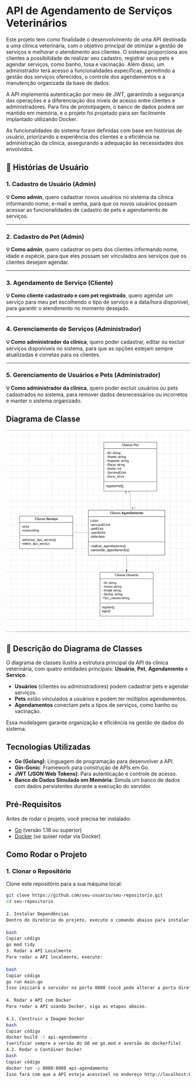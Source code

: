 # API de Agendamento de Serviços Veterinários

Este projeto tem como finalidade o desenvolvimento de uma API destinada a uma clínica veterinária, com o objetivo principal de otimizar a gestão de serviços e melhorar o atendimento aos clientes. O sistema proporciona aos clientes a possibilidade de realizar seu cadastro, registrar seus pets e agendar serviços, como banho, tosa e vacinação. Além disso, um administrador terá acesso a funcionalidades específicas, permitindo a gestão dos serviços oferecidos, o controle dos agendamentos e a manutenção organizada da base de dados.

A API implementa autenticação por meio de JWT, garantindo a segurança das operações e a diferenciação dos níveis de acesso entre clientes e administradores. Para fins de prototipagem, o banco de dados poderá ser mantido em memória, e o projeto foi projetado para ser facilmente implantado utilizando Docker.

As funcionalidades do sistema foram definidas com base em histórias de usuário, priorizando a experiência dos clientes e a eficiência na administração da clínica, assegurando a adequação às necessidades dos envolvidos.

## 📖 **Histórias de Usuário**

### **1. Cadastro de Usuário (Admin)**  
**💡 Como admin**, quero cadastrar novos usuários no sistema da clínica informando nome, e-mail e senha, para que os novos usuários possam acessar as funcionalidades de cadastro de pets e agendamento de serviços.


---

### **2. Cadastro de Pet (Admin)**  
**💡 Como admin**, quero cadastrar os pets dos clientes informando nome, idade e espécie, para que eles possam ser vinculados aos serviços que os clientes desejam agendar.


---

### **3. Agendamento de Serviço (Cliente)**  
**💡 Como cliente cadastrado e com pet registrado**, quero agendar um serviço para meu pet escolhendo o tipo de serviço e a data/hora disponível, para garantir o atendimento no momento desejado.

---

### **4. Gerenciamento de Serviços (Administrador)**  
**💡 Como administrador da clínica**, quero poder cadastrar, editar ou excluir serviços disponíveis no sistema, para que as opções estejam sempre atualizadas e corretas para os clientes.

---

### **5. Gerenciamento de Usuários e Pets (Administrador)**  
**💡 Como administrador da clínica**, quero poder excluir usuários ou pets cadastrados no sistema, para remover dados desnecessários ou incorretos e manter o sistema organizado.

## Diagrama de Classe
![Diagrama](./images/diagrama.png)

## 📖 **Descrição do Diagrama de Classes**

O diagrama de classes ilustra a estrutura principal da API da clínica veterinária, com quatro entidades principais: **Usuário**, **Pet**, **Agendamento** e **Serviço**. 

- **Usuários** (clientes ou administradores) podem cadastrar pets e agendar serviços.  
- **Pets** estão vinculados a usuários e podem ter múltiplos agendamentos.  
- **Agendamentos** conectam pets a tipos de serviços, como banho ou vacinação.  

Essa modelagem garante organização e eficiência na gestão de dados do sistema.


## Tecnologias Utilizadas

- **Go (Golang)**: Linguagem de programação para desenvolver a API.
- **Gin-Gonic**: Framework para construção de APIs em Go.
- **JWT (JSON Web Tokens)**: Para autenticação e controle de acesso.
- **Banco de Dados Simulado em Memória**: Simula um banco de dados com dados persistentes durante a execução do servidor.

## Pré-Requisitos

Antes de rodar o projeto, você precisa ter instalado:

- [Go](https://golang.org/dl/) (versão 1.18 ou superior)
- [Docker](https://www.docker.com/products/docker-desktop) (se quiser rodar via Docker)

## Como Rodar o Projeto

### 1. Clonar o Repositório

Clone este repositório para a sua máquina local:

```bash
git clone https://github.com/seu-usuario/seu-repositorio.git
cd seu-repositorio

2. Instalar Dependências
Dentro do diretório do projeto, execute o comando abaixo para instalar as dependências:

bash
Copiar código
go mod tidy
3. Rodar a API Localmente
Para rodar a API localmente, execute:

bash
Copiar código
go run main.go
Isso iniciará o servidor na porta 8080 (você pode alterar a porta diretamente no código, se necessário).

4. Rodar a API com Docker
Para rodar a API usando Docker, siga as etapas abaixo.

4.1. Construir a Imagem Docker
bash
Copiar código
docker build -t api-agendamento .
(verificar sempre a versão do GO em go.mod e aversão do dockerfile)
4.2. Rodar o Contêiner Docker
bash
Copiar código
docker run -p 8080:8080 api-agendamento
Isso fará com que a API esteja acessível no endereço http://localhost:8080.

